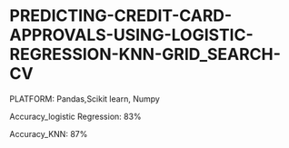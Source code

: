 # PREDICTING-CREDIT-CARD-APPROVALS-USING-LOGISTIC-REGRESSION-KNN-GRID_SEARCH-CV

PLATFORM: Pandas,Scikit learn, Numpy


Accuracy_logistic Regression: 83%


Accuracy_KNN: 87%
